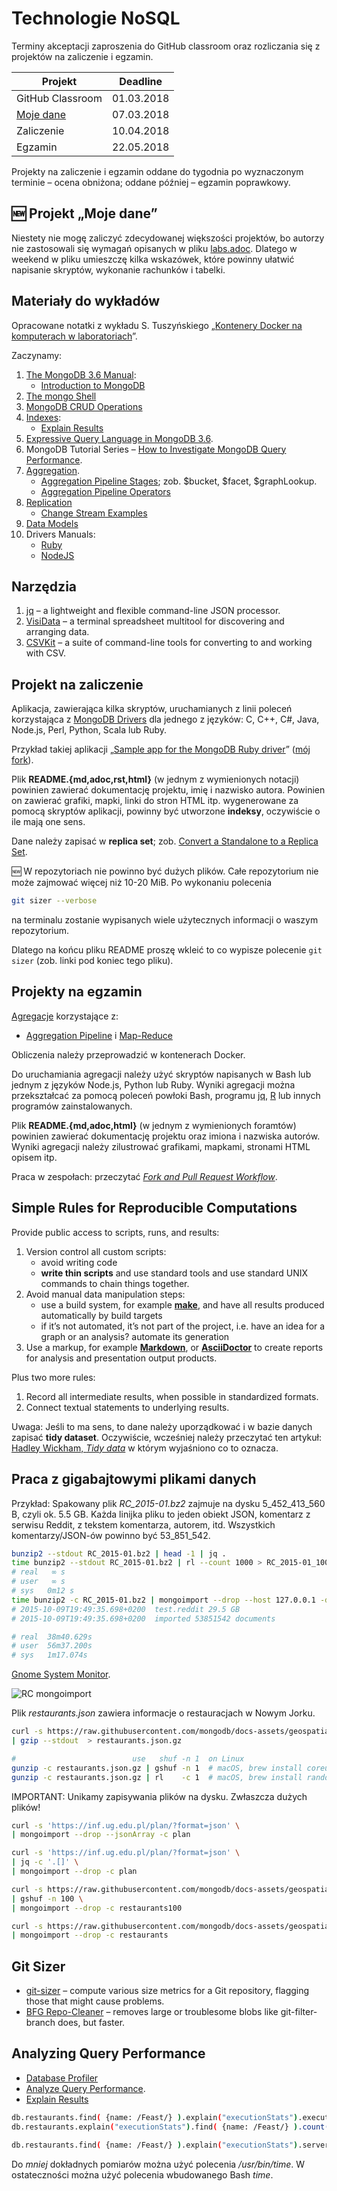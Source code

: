 # Technologie NoSQL

Terminy akceptacji zaproszenia do GitHub classroom oraz
rozliczania się z projektów na zaliczenie i egzamin.

| Projekt          | Deadline   |
|------------------|------------|
| GitHub Classroom | 01.03.2018 |
| [Moje dane](labs.adoc) | 07.03.2018 |
| Zaliczenie       | 10.04.2018 |
| Egzamin          | 22.05.2018 |

Projekty na zaliczenie i egzamin oddane do tygodnia po wyznaczonym terminie –
ocena obniżona; oddane później – egzamin poprawkowy.


## :new: Projekt „Moje dane”

Niestety nie mogę zaliczyć zdecydowanej większości projektów, bo
autorzy nie zastosowali się wymagań opisanych w pliku [labs.adoc](labs.adoc).
Dlatego w weekend w pliku umieszczę kilka wskazówek, które powinny ułatwić
napisanie skryptów, wykonanie rachunków i tabelki.


## Materiały do wykładów

Opracowane notatki z wykładu S. Tuszyńskiego
„[Kontenery Docker na komputerach w laboratoriach](https://github.com/egzamin/docker)”.

Zaczynamy:

1. [The MongoDB 3.6 Manual](https://docs.mongodb.com/manual/contents/):
    * [Introduction to MongoDB](https://docs.mongodb.com/manual/introduction/)
1. [The mongo Shell](https://docs.mongodb.com/manual/mongo/)
1. [MongoDB CRUD Operations](https://docs.mongodb.com/manual/crud/)
1. [Indexes](https://docs.mongodb.com/manual/indexes/):
    * [Explain Results](https://docs.mongodb.com/manual/reference/explain-results/)
1. [Expressive Query Language in MongoDB 3.6](https://dzone.com/articles/expressive-query-language-in-mongodb-36-2).
1. MongoDB Tutorial Series –
  [How to Investigate MongoDB Query Performance](https://studio3t.com/whats-new/mongodb-query-performance/).
1. [Aggregation](https://docs.mongodb.com/manual/core/aggregation-pipeline/).
    * [Aggregation Pipeline Stages](https://docs.mongodb.com/manual/reference/operator/aggregation-pipeline/);
      zob. $bucket, $facet, $graphLookup.
    * [Aggregation Pipeline Operators](https://docs.mongodb.com/manual/reference/operator/aggregation/)
1. [Replication](https://docs.mongodb.com/manual/replication/)
    * [Change Stream Examples](https://docs.mongodb.com/manual/tutorial/change-streams-example/)
1. [Data Models](https://docs.mongodb.com/manual/data-modeling/)
1. Drivers Manuals:
    * [Ruby](https://docs.mongodb.com/ruby-driver/master/quick-start)
    * [NodeJS](http://mongodb.github.io/node-mongodb-native/2.2/quick-start/quick-start)


## Narzędzia

1. [jq](https://stedolan.github.io/jq) – a lightweight and flexible command-line JSON processor.
1. [VisiData](https://github.com/saulpw/visidata) – a terminal spreadsheet multitool for discovering and arranging data.
1. [CSVKit](https://csvkit.readthedocs.io/en/1.0.2) – a suite of command-line tools for converting to and working with CSV.


## Projekt na zaliczenie

Aplikacja, zawierająca kilka skryptów, uruchamianych z linii poleceń korzystająca
z [MongoDB Drivers](https://docs.mongodb.com/ecosystem/drivers/) dla jednego
z języków: C, C++, C#, Java, Node.js, Perl, Python, Scala lub Ruby.

Przykład takiej aplikacji „[Sample app for the MongoDB Ruby driver](https://github.com/steveren/ruby-driver-sample-app)”
([mój fork](https://github.com/nosql/ruby-driver-sample-app)).

Plik **README.{md,adoc,rst,html}** (w jednym z wymienionych notacji)
powinien zawierać dokumentację projektu, imię i nazwisko autora.
Powinien on zawierać grafiki, mapki, linki do stron HTML itp.
wygenerowane za pomocą skryptów aplikacji, powinny być utworzone **indeksy**,
oczywiście o ile mają one sens.

Dane należy zapisać w **replica set**;
zob. [Convert a Standalone to a Replica Set](https://docs.mongodb.com/manual/tutorial/convert-standalone-to-replica-set/).

:new: W repozytoriach nie powinno być dużych plików.
Całe repozytorium nie może zajmować więcej niż 10-20 MiB. Po wykonaniu
polecenia
```sh
git sizer --verbose
```
na terminalu zostanie wypisanych wiele użytecznych informacji
o waszym repozytorium.

Dlatego na końcu pliku README proszę wkleić to co wypisze polecenie
`git sizer` (zob. linki pod koniec tego pliku).


## Projekty na egzamin

[Agregacje](https://docs.mongodb.com/manual/aggregation/) korzystające z:

* [Aggregation Pipeline](https://docs.mongodb.com/manual/aggregation/#aggregation-pipeline) i [Map-Reduce](https://docs.mongodb.com/manual/aggregation/#map-reduce)

Obliczenia należy przeprowadzić w kontenerach Docker.

Do uruchamiania agregacji należy użyć skryptów napisanych w Bash
lub jednym z języków Node.js, Python lub Ruby. Wyniki agregacji można
przekształcać za pomocą poleceń powłoki Bash, programu [jq](https://stedolan.github.io/jq/),
[R](https://www.r-project.org) lub innych programów zainstalowanych.

Plik **README.{md,adoc,html}** (w jednym z wymienionych foramtów)
powinien zawierać dokumentację projektu oraz imiona i nazwiska autorów.
Wyniki agregacji należy zilustrować grafikami, mapkami, stronami HTML
opisem itp.

Praca w zespołach: przeczytać [*Fork and Pull Request Workflow*](https://github.com/susam/gitpr).


## Simple Rules for Reproducible Computations

Provide public access to scripts, runs, and results:

1. Version control all custom scripts:
    - avoid writing code
    - **write thin scripts** and use standard tools and use standard UNIX
      commands to chain things together.
1. Avoid manual data manipulation steps:
    - use a build system, for example [**make**](http://bost.ocks.org/mike/make/),
      and have all results produced automatically by build targets
    - if it’s not automated, it’s not part of the project,
      i.e. have an idea for a graph or an analysis?
      automate its generation
1. Use a markup, for example
   [**Markdown**](http://daringfireball.net/projects/markdown/syntax), or
   [**AsciiDoctor**](http://asciidoctor.org)
   to create reports for analysis and presentation output products.

Plus two more rules:

1. Record all intermediate results, when possible in standardized formats.
1. Connect textual statements to underlying results.

Uwaga: Jeśli to ma sens, to dane należy uporządkować i w bazie danych zapisać
**tidy dataset**. Oczywiście, wcześniej należy przeczytać ten artykuł:
[Hadley Wickham, *Tidy data*](https://www.jstatsoft.org/article/view/v059i10/v59i10.pdf)
w którym wyjaśniono co to oznacza.


## Praca z gigabajtowymi plikami danych

Przykład: Spakowany plik _RC_2015-01.bz2_ zajmuje na dysku 5_452_413_560 B,
czyli ok. 5.5 GB. Każda linijka pliku to jeden obiekt JSON, komentarz
z serwisu Reddit, z tekstem komentarza, autorem, itd.
Wszystkich komentarzy/JSON-ów powinno być 53_851_542.

```bash
bunzip2 --stdout RC_2015-01.bz2 | head -1 | jq .
time bunzip2 --stdout RC_2015-01.bz2 | rl --count 1000 > RC_2015-01_1000.json
# real   ∞ s
# user   ∞ s
# sys	0m12 s
time bunzip2 -c RC_2015-01.bz2 | mongoimport --drop --host 127.0.0.1 -d test -c reddit
# 2015-10-09T19:49:35.698+0200	test.reddit	29.5 GB
# 2015-10-09T19:49:35.698+0200	imported 53851542 documents

# real  38m40.629s
# user  56m37.200s
# sys   1m17.074s
```

[Gnome System Monitor](https://www.omgubuntu.co.uk/2016/04/gnome-system-monitor-redesign-planned).

![RC mongoimport](images/RC_mongoimport_WiredTiger.png)

Plik _restaurants.json_ zawiera informacje o restauracjach w Nowym Jorku.

```bash
curl -s https://raw.githubusercontent.com/mongodb/docs-assets/geospatial/neighborhoods.json \
| gzip --stdout  > restaurants.json.gz

#                          use   shuf -n 1  on Linux
gunzip -c restaurants.json.gz | gshuf -n 1  # macOS, brew install coreutils (gshuf)
gunzip -c restaurants.json.gz | rl    -c 1  # macOS, brew install randomize-lines
```

IMPORTANT: Unikamy zapisywania plików na dysku. Zwłaszcza dużych plików!

```bash
curl -s 'https://inf.ug.edu.pl/plan/?format=json' \
| mongoimport --drop --jsonArray -c plan

curl -s 'https://inf.ug.edu.pl/plan/?format=json' \
| jq -c '.[]' \
| mongoimport --drop -c plan

curl -s https://raw.githubusercontent.com/mongodb/docs-assets/geospatial/restaurants.json \
| gshuf -n 100 \
| mongoimport --drop -c restaurants100

curl -s https://raw.githubusercontent.com/mongodb/docs-assets/geospatial/neighborhoods.json \
| mongoimport --drop -c restaurants
```


## Git Sizer

* [git-sizer](https://github.com/github/git-sizer) –
  compute various size metrics for a Git repository, flagging those that might cause problems.
* [BFG Repo-Cleaner](https://rtyley.github.io/bfg-repo-cleaner) –
  removes large or troublesome blobs like git-filter-branch does, but faster.


## Analyzing Query Performance

* [Database Profiler](https://docs.mongodb.com/manual/tutorial/manage-the-database-profiler)
* [Analyze Query Performance](https://docs.mongodb.com/manual/tutorial/analyze-query-plan/).
* [Explain Results](https://docs.mongodb.com/manual/reference/explain-results/)

```sh
db.restaurants.find( {name: /Feast/} ).explain("executionStats").executionStats
db.restaurants.explain("executionStats").find( {name: /Feast/} ).count()

db.restaurants.find( {name: /Feast/} ).explain("executionStats").serverInfo
```

Do *mniej* dokładnych pomiarów można użyć polecenia _/usr/bin/time_.
W ostateczności można użyć polecenia wbudowanego Bash _time_.
